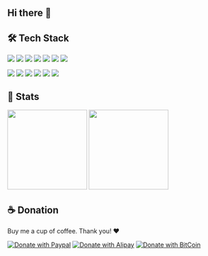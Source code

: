 ## Hi there 👋

## 🛠 Tech Stack

![](https://img.shields.io/badge/JavaScript-120A3B?style=for-the-badge&logo=javascript)
![](https://img.shields.io/badge/TypeScript-D8E4F7?style=for-the-badge&logo=typescript)
![](https://img.shields.io/badge/CSS3-1572B6?style=for-the-badge&logo=css3)
![](https://img.shields.io/badge/HTML5-F5DAAB?style=for-the-badge&logo=html5)
![](https://img.shields.io/badge/C%23-239120?style=for-the-badge&logo=csharp)
![](https://img.shields.io/badge/Java-007396?style=for-the-badge&logo=java)
![](https://img.shields.io/badge/Python-97B6FB?style=for-the-badge&logo=python)

![](https://img.shields.io/badge/Node.js-AADDAA?style=for-the-badge&logo=node.js)
![](https://img.shields.io/badge/Angular-DD0031?style=for-the-badge&logo=angular)
![](https://img.shields.io/badge/Vue-2A703D?style=for-the-badge&logo=vue.js)
![](https://img.shields.io/badge/Unity-020202?style=for-the-badge&logo=unity)
![](https://img.shields.io/badge/Android%20Development-545454?style=for-the-badge&logo=androidstudio)
![](https://img.shields.io/badge/GraphQL-610028?style=for-the-badge&logo=graphql)

## 📃 Stats

<p>
  <img height="180em" src="https://github-readme-stats.vercel.app/api?username=Shinerising&hide=issues&include_all_commits=true&count_private=true&show_icons=true">
  <img height="180em" src="https://github-readme-stats.vercel.app/api/top-langs/?username=Shinerising&layout=compact">
</p>

## ☕️ Donation

Buy me a cup of coffee. Thank you! ❤️

[![Donate with Paypal](https://apollowayne.me/donate_paypal.svg)](https://www.paypal.me/WSapollo/5USD)
[![Donate with Alipay](https://apollowayne.me/donate_alipay.svg)](https://apollowayne.me/alipay.html?amount=20.00&url=https://qr.alipay.com/fkx03883k0k6zcocuduxn70)
[![Donate with BitCoin](https://apollowayne.me/donate_bitcoin.svg)](https://apollowayne.me/bitcoin.html?address=1JHN5EsUiym81q9u7CchLECA4ZnbPGvpDW)
